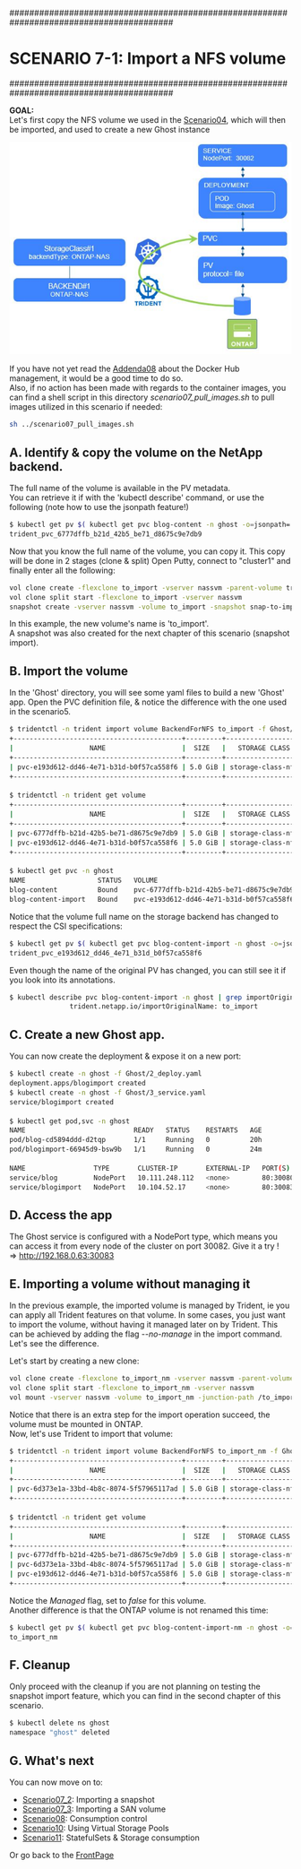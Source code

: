 #########################################################################################
# SCENARIO 7-1: Import a NFS volume
#########################################################################################

**GOAL:**  
Let's first copy the NFS volume we used in the [Scenario04](../../Scenario04), which will then be imported, and used to create a new Ghost instance  

<p align="center"><img src="../Images/scenario7_1.jpg"></p>

If you have not yet read the [Addenda08](../../../Addendum/Addenda08) about the Docker Hub management, it would be a good time to do so.  
Also, if no action has been made with regards to the container images, you can find a shell script in this directory _scenario07_pull_images.sh_ to pull images utilized in this scenario if needed:  
```bash
sh ../scenario07_pull_images.sh
```

## A. Identify & copy the volume on the NetApp backend.

The full name of the volume is available in the PV metadata.  
You can retrieve it if with the 'kubectl describe' command, or use the following (note how to use the jsonpath feature!)  
```bash
$ kubectl get pv $( kubectl get pvc blog-content -n ghost -o=jsonpath='{.spec.volumeName}') -o=jsonpath='{.spec.csi.volumeAttributes.internalName}{"\n"}'
trident_pvc_6777dffb_b21d_42b5_be71_d8675c9e7db9
```

Now that you know the full name of the volume, you can copy it. This copy will be done in 2 stages (clone & split)
Open Putty, connect to "cluster1" and finally enter all the following:  
```bash
vol clone create -flexclone to_import -vserver nassvm -parent-volume trident_pvc_6777dffb_b21d_42b5_be71_d8675c9e7db9
vol clone split start -flexclone to_import -vserver nassvm
snapshot create -vserver nassvm -volume to_import -snapshot snap-to-import
```

In this example, the new volume's name is 'to_import'.  
A snapshot was also created for the next chapter of this scenario (snapshot import).  

## B. Import the volume

In the 'Ghost' directory, you will see some yaml files to build a new 'Ghost' app.
Open the PVC definition file, & notice the difference with the one used in the scenario5.

```bash
$ tridentctl -n trident import volume BackendForNFS to_import -f Ghost/1_pvc.yaml
+------------------------------------------+---------+-------------------+----------+--------------------------------------+--------+---------+
|                   NAME                   |  SIZE   |   STORAGE CLASS   | PROTOCOL |             BACKEND UUID             | STATE  | MANAGED |
+------------------------------------------+---------+-------------------+----------+--------------------------------------+--------+---------+
| pvc-e193d612-dd46-4e71-b31d-b0f57ca558f6 | 5.0 GiB | storage-class-nfs | file     | 11d28fb4-6cf5-4c59-931d-94b8d8a5e061 | online | true    |
+------------------------------------------+---------+-------------------+----------+--------------------------------------+--------+---------+

$ tridentctl -n trident get volume
+------------------------------------------+---------+--------------------+----------+--------------------------------------+-------+---------+
|                   NAME                   |  SIZE   |   STORAGE CLASS    | PROTOCOL |             BACKEND UUID             | STATE | MANAGED |
+------------------------------------------+---------+--------------------+----------+--------------------------------------+-------+---------+
| pvc-6777dffb-b21d-42b5-be71-d8675c9e7db9 | 5.0 GiB | storage-class-nfs  | file     | 11d28fb4-6cf5-4c59-931d-94b8d8a5e061 |       | true    |
| pvc-e193d612-dd46-4e71-b31d-b0f57ca558f6 | 5.0 GiB | storage-class-nfs  | file     | 11d28fb4-6cf5-4c59-931d-94b8d8a5e061 |       | true    |
+------------------------------------------+---------+--------------------+----------+--------------------------------------+-------+---------+

$ kubectl get pvc -n ghost
NAME                  STATUS   VOLUME                                     CAPACITY   ACCESS MODES   STORAGECLASS        AGE
blog-content          Bound    pvc-6777dffb-b21d-42b5-be71-d8675c9e7db9   5Gi        RWX            storage-class-nfs   <unset>                 3m59s
blog-content-import   Bound    pvc-e193d612-dd46-4e71-b31d-b0f57ca558f6   5Gi        RWX            storage-class-nfs   <unset>                 34s
```

Notice that the volume full name on the storage backend has changed to respect the CSI specifications:  
```bash
$ kubectl get pv $( kubectl get pvc blog-content-import -n ghost -o=jsonpath='{.spec.volumeName}') -o=jsonpath='{.spec.csi.volumeAttributes.internalName}{"\n"}'
trident_pvc_e193d612_dd46_4e71_b31d_b0f57ca558f6
```

Even though the name of the original PV has changed, you can still see it if you look into its annotations.  
```bash
$ kubectl describe pvc blog-content-import -n ghost | grep importOriginalName
               trident.netapp.io/importOriginalName: to_import
```

## C. Create a new Ghost app.

You can now create the deployment & expose it on a new port:  
```bash
$ kubectl create -n ghost -f Ghost/2_deploy.yaml
deployment.apps/blogimport created
$ kubectl create -n ghost -f Ghost/3_service.yaml
service/blogimport created

$ kubectl get pod,svc -n ghost
NAME                           READY   STATUS    RESTARTS   AGE
pod/blog-cd5894ddd-d2tqp       1/1     Running   0          20h
pod/blogimport-66945d9-bsw9b   1/1     Running   0          24m

NAME                 TYPE       CLUSTER-IP       EXTERNAL-IP   PORT(S)        AGE
service/blog         NodePort   10.111.248.112   <none>        80:30080/TCP   20h
service/blogimport   NodePort   10.104.52.17     <none>        80:30083/TCP   24m
```

## D. Access the app

The Ghost service is configured with a NodePort type, which means you can access it from every node of the cluster on port 30082.
Give it a try !  
=> http://192.168.0.63:30083  

## E. Importing a volume without managing it  

In the previous example, the imported volume is managed by Trident, ie you can apply all Trident features on that volume. In some cases, you just want to import the volume, without having it managed later on by Trident. This can be achieved by adding the flag _--no-manage_ in the import command. Let's see the difference.  

Let's start by creating a new clone:  
```bash
vol clone create -flexclone to_import_nm -vserver nassvm -parent-volume trident_pvc_6777dffb_b21d_42b5_be71_d8675c9e7db9
vol clone split start -flexclone to_import_nm -vserver nassvm
vol mount -vserver nassvm -volume to_import_nm -junction-path /to_import_nm
```
Notice that there is an extra step for the import operation succeed, the volume must be mounted in ONTAP.  
Now, let's use Trident to import that volume:  
```bash
$ tridentctl -n trident import volume BackendForNFS to_import_nm -f Ghost/1_pvc_nm.yaml --no-manage
+------------------------------------------+---------+-------------------+----------+--------------------------------------+--------+---------+
|                   NAME                   |  SIZE   |   STORAGE CLASS   | PROTOCOL |             BACKEND UUID             | STATE  | MANAGED |
+------------------------------------------+---------+-------------------+----------+--------------------------------------+--------+---------+
| pvc-6d373e1a-33bd-4b8c-8074-5f57965117ad | 5.0 GiB | storage-class-nfs | file     | 11d28fb4-6cf5-4c59-931d-94b8d8a5e061 | online | false   |
+------------------------------------------+---------+-------------------+----------+--------------------------------------+--------+---------+

$ tridentctl -n trident get volume
+------------------------------------------+---------+--------------------+----------+--------------------------------------+-------+---------+
|                   NAME                   |  SIZE   |   STORAGE CLASS    | PROTOCOL |             BACKEND UUID             | STATE | MANAGED |
+------------------------------------------+---------+--------------------+----------+--------------------------------------+-------+---------+
| pvc-6777dffb-b21d-42b5-be71-d8675c9e7db9 | 5.0 GiB | storage-class-nfs  | file     | 11d28fb4-6cf5-4c59-931d-94b8d8a5e061 |       | true    |
| pvc-6d373e1a-33bd-4b8c-8074-5f57965117ad | 5.0 GiB | storage-class-nfs  | file     | 11d28fb4-6cf5-4c59-931d-94b8d8a5e061 |       | false   |
| pvc-e193d612-dd46-4e71-b31d-b0f57ca558f6 | 5.0 GiB | storage-class-nfs  | file     | 11d28fb4-6cf5-4c59-931d-94b8d8a5e061 |       | true    |
+------------------------------------------+---------+--------------------+----------+--------------------------------------+-------+---------+
```
Notice the _Managed_ flag, set to _false_ for this volume.  
Another difference is that the ONTAP volume is not renamed this time:  
```bash
$ kubectl get pv $( kubectl get pvc blog-content-import-nm -n ghost -o=jsonpath='{.spec.volumeName}') -o=jsonpath='{.spec.csi.volumeAttributes.internalName}{"\n"}'
to_import_nm
```

## F. Cleanup

Only proceed with the cleanup if you are not planning on testing the snapshot import feature, which you can find in the second chapter of this scenario.

```bash
$ kubectl delete ns ghost
namespace "ghost" deleted
```

## G. What's next

You can now move on to:

- [Scenario07_2](../2_Snapshot_Import): Importing a snapshot  
- [Scenario07_3](../3_SAN_import): Importing a SAN volume  
- [Scenario08](../../Scenario08): Consumption control  
- [Scenario10](../../Scenario10): Using Virtual Storage Pools 
- [Scenario11](../../Scenario11): StatefulSets & Storage consumption  

Or go back to the [FrontPage](https://github.com/YvosOnTheHub/LabNetApp)
